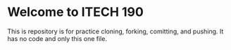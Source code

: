 # Welcome to ITECH 190

This is repository is for practice cloning, forking, comitting, and pushing. It has no code and only this one file.
